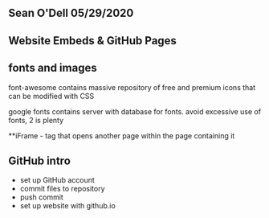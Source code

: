 ## Sean O'Dell 05/29/2020
## Website Embeds & GitHub Pages

## fonts and images
font-awesome contains massive repository of free and premium icons that can be modified with CSS

google fonts contains server with database for fonts. avoid excessive use of fonts, 2 is plenty

**iFrame - tag that opens another page within the page containing it

## GitHub intro

- set up GitHub account
- commit files to repository
- push commit
- set up website with github.io